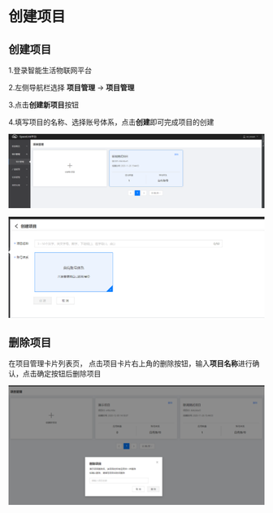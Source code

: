 # 创建项目

 ## 创建项目

1.登录智能生活物联网平台

2.左侧导航栏选择 **项目管理** -> **项目管理**

3.点击**创建新项目**按钮

4.填写项目的名称、选择账号体系，点击**创建**即可完成项目的创建

![项目管理](../../../../../image/IoT/IoT-Estate/Project-Manager/Manage-Project.png)


![创建项目](../../../../../image/IoT/IoT-Estate/Project-Manager/Create-Project.png)

 ## 删除项目

在项目管理卡片列表页， 点击项目卡片右上角的删除按钮，输入**项目名称**进行确认，点击确定按钮后删除项目

![删除项目](../../../../../image/IoT/IoT-Estate/Project-Manager/Delete-Project.png)
